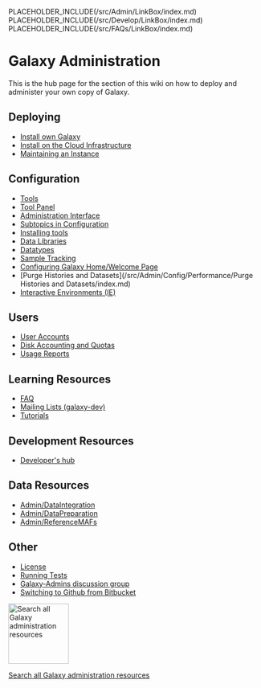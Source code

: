 PLACEHOLDER_INCLUDE(/src/Admin/LinkBox/index.md)
PLACEHOLDER_INCLUDE(/src/Develop/LinkBox/index.md)
PLACEHOLDER_INCLUDE(/src/FAQs/LinkBox/index.md)

# Galaxy Administration

This is the hub page for the section of this wiki on how to deploy and administer your own copy of Galaxy.

## Deploying

* [Install own Galaxy](/src/Admin/GetGalaxy/index.md)
* [Install on the Cloud Infrastructure](/src/CloudMan/index.md)
* [Maintaining an Instance](/src/Admin/Maintenance/index.md)

## Configuration

* [Tools](/src/Admin/Tools/index.md)
* [Tool Panel](/src/Admin/ToolPanel/index.md)
* [Administration Interface](/src/Admin/Interface/index.md)
* [Subtopics in Configuration](/src/Admin/Config/index.md)
* [Installing tools](/src/Admin/Tools/AddToolFromToolShedTutorial/index.md)
* [Data Libraries](/src/Admin/DataLibraries/index.md)
* [Datatypes](/src/Admin/Datatypes/index.md)
* [Sample Tracking](/src/Admin/SampleTracking/index.md)
* [Configuring Galaxy Home/Welcome Page](/src/Admin/GalaxyWelcomePage/index.md)
* [Purge Histories and Datasets](/src/Admin/Config/Performance/Purge Histories and Datasets/index.md)
* [Interactive Environments (IE)](/src/Admin/GIEs/index.md)

## Users

* [User Accounts](/src/Admin/UserAccounts/index.md)
* [Disk Accounting and Quotas](/src/Admin/DiskQuotas/index.md)
* [Usage Reports](/src/Admin/UsageReports/index.md)

## Learning Resources

* [FAQ](/src/Admin/FAQ/index.md)
* [Mailing Lists (galaxy-dev)](/src/MailingLists/index.md)
* [Tutorials](/src/Admin/Training/index.md)

## Development Resources

* [Developer's hub](/src/Develop/index.md)

## Data Resources

* [Admin/DataIntegration](/src/Admin/DataIntegration/index.md)
* [Admin/DataPreparation](/src/Admin/DataPreparation/index.md)
* [Admin/ReferenceMAFs](/src/Admin/ReferenceMAFs/index.md)

## Other

* [License](/src/Admin/License/index.md)
* [Running Tests](/src/Admin/RunningTests/index.md)
* [Galaxy-Admins discussion group](/src/Community/GalaxyAdmins/index.md)
* [Switching to Github from Bitbucket](/src/Admin/SwitchingToGithubFromBitbucket/index.md)

<div class='center'>
<a href='http://galaxyproject.org/search/getgalaxy'><img src="/src/Images/Logos/GetGalaxySearch.png" alt="Search all Galaxy administration resources" width="120" /></a>

[Search all Galaxy administration resources](http://galaxyproject.org/search/getgalaxy)
</div>
